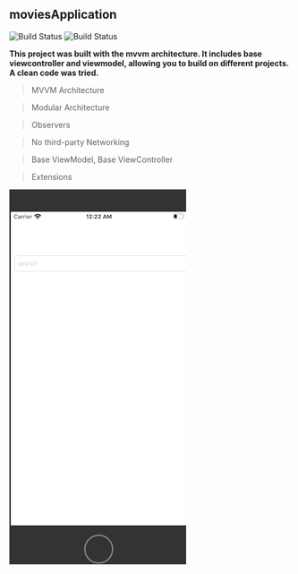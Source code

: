 ## moviesApplication 
![Build Status](https://camo.githubusercontent.com/42dd3e8b9f24ef08c3414bc23af2b2aafdbab210/68747470733a2f2f696d672e736869656c64732e696f2f62616467652f58636f64652d31302d626c75652e737667)
![Build Status](https://camo.githubusercontent.com/4a68628f8bed3c6dc6a0247984cf7570ab7be7c7/68747470733a2f2f696d672e736869656c64732e696f2f62616467652f73776966742d342d6f72616e67652e737667)


**This project was built with the mvvm architecture. It includes base viewcontroller and viewmodel, allowing you to build on different projects. A clean code was tried.**


> MVVM Architecture

> Modular Architecture

> Observers

> No third-party Networking 

> Base ViewModel, Base ViewController

> Extensions

![](moviesapp.gif)




